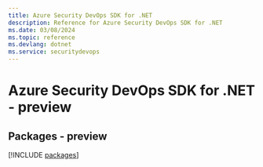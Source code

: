 ```yaml
---
title: Azure Security DevOps SDK for .NET
description: Reference for Azure Security DevOps SDK for .NET
ms.date: 03/08/2024
ms.topic: reference
ms.devlang: dotnet
ms.service: securitydevops
---
```

# Azure Security DevOps SDK for .NET - preview
## Packages - preview
[!INCLUDE [packages](security-devops-index.md)]